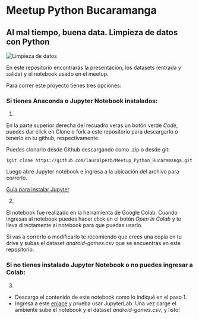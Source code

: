 # Meetup Python Bucaramanga
## Al mal tiempo, buena data. Limpieza de datos con Python

![Limpieza de datos](https://github.com/lauralpezb/DataScienceFem_Retos/blob/main/Imagenes/meetup.jpg)

En este repositorio encontrarás la presentación, los datasets (entrada y salida) y el notebook usado en el meetup.

Para correr este proyecto tienes tres opciones:

### Si tienes Anaconda o Jupyter Notebook instalados:

1. 

En la parte superior derecha del recuadro verás un botón verde *Code*, puedes dar click en Clone o fork a este repositorio para descargarlo o tenerlo en tu github, respectivamente. 

Puedes clonarlo desde Github descargando como .zip o desde git:

```
$git clone https://github.com/lauralpezb/Meetup_Python_Bucaramanga.git
```

Luego abre Jupyter notebook e ingresa a la ubicación del archivo para correrlo.

[Guia para instalar Jupyter](https://medium.com/saturdays-ai/empezando-a-usar-jupyter-notebook-para-python-parte-1-instalación-94e97b4c5f37)

2. 

El notebook fue realizado en la herramienta de Google Colab. Cuando ingresas al notebook puedes hacer click en el botón *Open in Colab* y te lleva directamente al notebook para que puedas usarlo.

Si vas a correrlo o modificarlo te recomiendo que crees una copia en tu drive y subas el dataset *android-games.csv* que se encuentras en este repositorio.

### Si no tienes instalado Jupyter Notebook o no puedes ingresar a Colab:

3. 

- Descarga el contenido de este notebook como lo indiqué en el paso 1.
- Ingresa a este [enlace](https://jupyter.org/try) y prueba usar JupyterLab. Una vez carge el ambiente sube el notebook y el dataset *android-games.csv*, y listo!